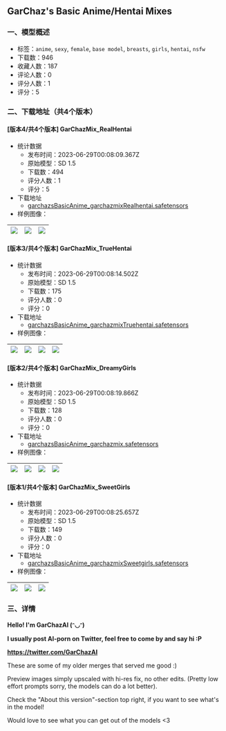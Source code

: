 ## GarChaz's Basic Anime/Hentai Mixes
### 一、模型概述

- 标签：`anime`, `sexy`, `female`, `base model`, `breasts`, `girls`, `hentai`, `nsfw`
- 下载数：946
- 收藏人数：187
- 评论人数：0
- 评分人数：1
- 评分：5

### 二、下载地址（共4个版本）

#### [版本4/共4个版本] GarChazMix_RealHentai

- 统计数据
  - 发布时间：2023-06-29T00:08:09.367Z
  - 原始模型：SD 1.5
  - 下载数：494
  - 评分人数：1
  - 评分：5
- 下载地址
  - [garchazsBasicAnime_garchazmixRealhentai.safetensors](https://civitai.com/api/download/models/106196)
- 样例图像：

| <img src="https://image.civitai.com/xG1nkqKTMzGDvpLrqFT7WA/21640d21-6bab-49af-9df3-3ec2351501bf/width=450/1327698.jpeg" /> | <img src="https://image.civitai.com/xG1nkqKTMzGDvpLrqFT7WA/4dd42284-ded4-4e30-a139-8977f6e89730/width=450/1327699.jpeg" /> | <img src="https://image.civitai.com/xG1nkqKTMzGDvpLrqFT7WA/f361a353-463a-4d63-89c6-0c92d2f4f47f/width=450/1327700.jpeg" /> |
| ---- | ---- | ---- |

#### [版本3/共4个版本] GarChazMix_TrueHentai

- 统计数据
  - 发布时间：2023-06-29T00:08:14.502Z
  - 原始模型：SD 1.5
  - 下载数：175
  - 评分人数：0
  - 评分：0
- 下载地址
  - [garchazsBasicAnime_garchazmixTruehentai.safetensors](https://civitai.com/api/download/models/106175)
- 样例图像：

| <img src="https://image.civitai.com/xG1nkqKTMzGDvpLrqFT7WA/c29ad134-ed13-4579-af1d-323e5c22bd7a/width=450/1327390.jpeg" /> | <img src="https://image.civitai.com/xG1nkqKTMzGDvpLrqFT7WA/52d378af-46b9-4a4b-838d-98dc0c30d846/width=450/1327319.jpeg" /> | <img src="https://image.civitai.com/xG1nkqKTMzGDvpLrqFT7WA/b1fe6039-5f7f-49f7-8bf5-5af2fbabdab3/width=450/1327450.jpeg" /> | <img src="https://image.civitai.com/xG1nkqKTMzGDvpLrqFT7WA/b2ec0f22-1440-4e1d-a257-e76bddac8889/width=450/1327332.jpeg" /> |
| ---- | ---- | ---- | ---- |

#### [版本2/共4个版本] GarChazMix_DreamyGirls

- 统计数据
  - 发布时间：2023-06-29T00:08:19.866Z
  - 原始模型：SD 1.5
  - 下载数：128
  - 评分人数：0
  - 评分：0
- 下载地址
  - [garchazsBasicAnime_garchazmix.safetensors](https://civitai.com/api/download/models/106222)
- 样例图像：

| <img src="https://image.civitai.com/xG1nkqKTMzGDvpLrqFT7WA/ae92c4a2-306b-4f53-8b3f-f82aa994f7e9/width=450/1328012.jpeg" /> | <img src="https://image.civitai.com/xG1nkqKTMzGDvpLrqFT7WA/e2ffaaec-fcb7-463b-890c-4559cfbea28f/width=450/1328011.jpeg" /> | <img src="https://image.civitai.com/xG1nkqKTMzGDvpLrqFT7WA/a88ebbe0-0fcd-413a-aaec-9b54d81dc664/width=450/1328014.jpeg" /> | <img src="https://image.civitai.com/xG1nkqKTMzGDvpLrqFT7WA/9c83cb07-1406-4883-903d-dc0e81121d48/width=450/1328013.jpeg" /> |
| ---- | ---- | ---- | ---- |

#### [版本1/共4个版本] GarChazMix_SweetGirls

- 统计数据
  - 发布时间：2023-06-29T00:08:25.657Z
  - 原始模型：SD 1.5
  - 下载数：149
  - 评分人数：0
  - 评分：0
- 下载地址
  - [garchazsBasicAnime_garchazmixSweetgirls.safetensors](https://civitai.com/api/download/models/106207)
- 样例图像：

| <img src="https://image.civitai.com/xG1nkqKTMzGDvpLrqFT7WA/7d5ca70d-6c96-4e3b-8f5c-7c610852a634/width=450/1327794.jpeg" /> | <img src="https://image.civitai.com/xG1nkqKTMzGDvpLrqFT7WA/de556334-1c14-42d8-894f-21e4b25825c3/width=450/1327793.jpeg" /> | <img src="https://image.civitai.com/xG1nkqKTMzGDvpLrqFT7WA/24c05845-6a1a-48ca-813d-7a45ac4d4c3f/width=450/1327792.jpeg" /> |
| ---- | ---- | ---- |


### 三、详情
<p><strong>Hello! I'm GarChazAI (ᵔ◡ᵔ)</strong></p><p><strong>I usually post AI-porn on Twitter, feel free to come by and say hi :P</strong></p><p><a target="_blank" rel="ugc" href="https://twitter.com/GarChazAI"><strong>https://twitter.com/GarChazAI</strong></a></p><p></p><p>These are some of my older merges that served me good :)</p><p>Preview images simply upscaled with hi-res fix, no other edits. (Pretty low effort prompts sorry, the models can do a lot better).</p><p>Check the "About this version"-section top right, if you want to see what's in the model!</p><p></p><p>Would love to see what you can get out of the models &lt;3</p>